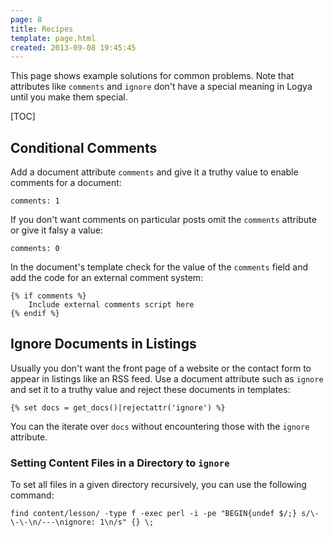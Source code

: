 ```yaml
---
page: 8
title: Recipes
template: page.html
created: 2013-09-08 19:45:45
---
```

This page shows example solutions for common problems. Note that attributes like `comments` and `ignore` don't have a special meaning in Logya until you make them special.

[TOC]

## Conditional Comments

Add a document attribute `comments` and give it a truthy value to enable comments for a document:

    comments: 1

If you don't want comments on particular posts omit the `comments` attribute or give it falsy a value:

    comments: 0

In the document's template check for the value of the `comments` field and add the code for an external comment system:

    {% if comments %}
        Include external comments script here
    {% endif %}

## Ignore Documents in Listings

Usually you don't want the front page of a website or the contact form to appear in listings like an RSS feed. Use a document attribute such as `ignore` and set it to a truthy value and reject these documents in templates:

    {% set docs = get_docs()|rejectattr('ignore') %}

You can the iterate over `docs` without encountering those with the `ignore` attribute.

### Setting Content Files in a Directory to `ignore`

To set all files in a given directory recursively, you can use the following command:

    find content/lesson/ -type f -exec perl -i -pe "BEGIN{undef $/;} s/\-\-\-\n/---\nignore: 1\n/s" {} \;
